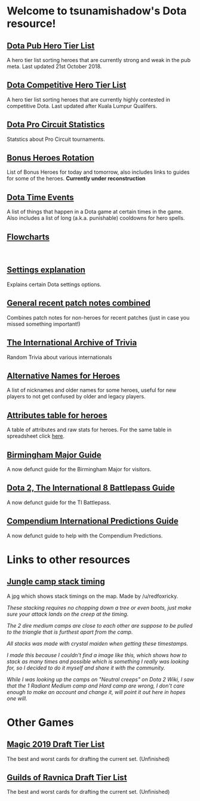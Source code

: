 # Welcome to tsunamishadow's Dota resource!


## [Dota Pub Hero Tier List](/bonusheroes/dotatierlist)

A hero tier list sorting heroes that are currently strong and weak in the pub meta. Last updated 21st October 2018.

## [Dota Competitive Hero Tier List](/bonusheroes/comptierlist)

A hero tier list sorting heroes that are currently highly contested in competitive Dota. Last updated after Kuala Lumpur Qualifers.

## [Dota Pro Circuit Statistics](/bonusheroes/procircuit)

Statstics about Pro Circuit tournaments.

## [Bonus Heroes Rotation](/bonusheroes/bonusheroes)

List of Bonus Heroes for today and tomorrow, also includes links to guides for some of the heroes. **Currently under reconstruction**

## [Dota Time Events](/bonusheroes/dotatimeevents)

A list of things that happen in a Dota game at certain times in the game. Also includes a list of long (a.k.a. punishable) cooldowns for hero spells.

## [Flowcharts](/bonusheroes/flowcharts)

<br>

## [Settings explanation](/bonusheroes/dotasettings)

Explains certain Dota settings options.

## [General recent patch notes combined](/bonusheroes/generalpatchnotes)

Combines patch notes for non-heroes for recent patches (just in case you missed something important!)

## [The International Archive of Trivia](/bonusheroes/tiarchives)

Random Trivia about various internationals

## [Alternative Names for Heroes](/bonusheroes/altnames)

A list of nicknames and older names for some heroes, useful for new players to not get confused by older and legacy players.

## [Attributes table for heroes](https://cdn.discordapp.com/attachments/296148162975105049/512619660458459146/unknown.png)

A table of attributes and raw stats for heroes. For the same table in spreadsheet click [here](https://docs.google.com/spreadsheets/d/1cqUfqvJikTxICHoEZzLgl5YL3awFAjb83c8WevpCuGI/edit?usp=sharing).

## [Birmingham Major Guide](/bonusheroes/Birmingham)

A now defunct guide for the Birmingham Major for visitors.

## [Dota 2, The International 8 Battlepass Guide](/bonusheroes/battlepass)

A now defunct guide for the TI Battlepass.

## [Compendium International Predictions Guide](/bonusheroes/predictions)

A now defunct guide to help with the Compendium Predictions.

# Links to other resources

## [Jungle camp stack timing](https://i.redd.it/cektd9j3eb311.jpg)

A jpg which shows stack timings on the map. Made by /u/redfoxricky.

*These stacking requires no chopping down a tree or even boots, just make sure your attack lands on the creep at the timing.*

*The 2 dire medium camps are close to each other are suppose to be pulled to the triangle that is furthest apart from the camp.*

*All stacks was made with crystal maiden when getting these timestamps.*

*I made this because I couldn't find a image like this, which shows how to stack as many times and possible which is something I really was looking for, so I decided to do it myself and share it with the community.*

*While I was looking up the camps on "Neutral creeps" on Dota 2 Wiki, I saw that the 1 Radiant Medium camp and Hard camp are wrong, I don't care enough to make an account and change it, will point it out here in hopes one will.*

# Other Games

## [Magic 2019 Draft Tier List](/bonusheroes/magicdrafttier)

The best and worst cards for drafting the current set. (Unfinished)

## [Guilds of Ravnica Draft Tier List](/bonusheroes/magicdrafttier2)

The best and worst cards for drafting the current set. (Unfinished)
